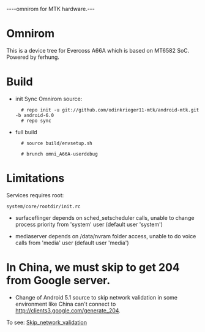 ----omnirom for MTK hardware.---
# Omnirom

This is a device tree for Evercoss A66A which is based on MT6582 SoC. Powered by ferhung.
# Build

* init
  Sync Omnirom source:

        # repo init -u git://github.com/odinkrieger11-mtk/android-mtk.git -b android-6.0        
        # repo sync

* full build
        
        # source build/envsetup.sh

        # brunch omni_A66A-userdebug

# Limitations

Services requires root:

`system/core/rootdir/init.rc`

  * surfaceflinger depends on sched_setscheduler calls, unable to change process priority from 'system' user (default user 'system')

  * mediaserver depends on /data/nvram folder access, unable to do voice calls from 'media' user (default user 'media')

# In China, we must skip to get 204 from Google server.
  * Change of Android 5.1 source to skip network validation in some environment like China can't connect to http://clients3.google.com/generate_204. 

  To see: 
    [Skip_network_validation](http://github.com/ferhung/Skip_network_validation)
